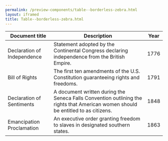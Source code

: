 ```yaml
--- 
permalink: /preview-components/table--borderless-zebra.html
layout: iframed 
title: Table--borderless-zebra.html
---
```

<div class="container">
    <div class="table--responsive-scroll">
        <table class="table table--borderless table--zebra">
            <thead>
                <tr>
                    <th>Document title</th>
                    <th>Description</th>
                    <th>Year</th>
                </tr>
            </thead>
            <tbody>
                <tr>
                    <td>Declaration of Independence</td>
                    <td>Statement adopted by the Continental Congress
                        declaring independence from the British Empire.
                    </td>
                    <td>1776</td>
                </tr>
                <tr>
                    <td>Bill of Rights</td>
                    <td>The first ten amendments of the U.S. Constitution
                        guaranteeing rights and freedoms.</td>
                    <td>1791</td>
                </tr>
                <tr>
                    <td>Declaration of Sentiments</td>
                    <td>A document written during the Seneca Falls
                        Convention outlining the rights that American women
                        should be entitled
                        to as citizens.</td>
                    <td>1848</td>
                </tr>
                <tr>
                    <td>Emancipation Proclamation</td>
                    <td>An executive order granting freedom to slaves in
                        designated southern states.</td>
                    <td>1863</td>
                </tr>
            </tbody>
        </table>
    </div>
</div>